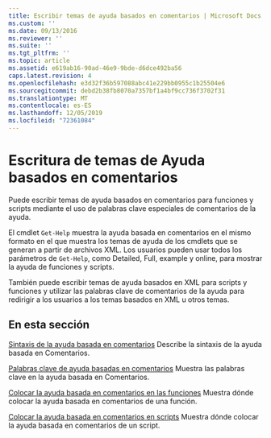 ```yaml
---
title: Escribir temas de ayuda basados en comentarios | Microsoft Docs
ms.custom: ''
ms.date: 09/13/2016
ms.reviewer: ''
ms.suite: ''
ms.tgt_pltfrm: ''
ms.topic: article
ms.assetid: e619ab16-90ad-46e9-9bde-d6dce492ba56
caps.latest.revision: 4
ms.openlocfilehash: e3d32f36b597088abc41e229bb0955c1b25504e6
ms.sourcegitcommit: debd2b38fb8070a7357bf1a4bf9cc736f3702f31
ms.translationtype: MT
ms.contentlocale: es-ES
ms.lasthandoff: 12/05/2019
ms.locfileid: "72361084"
---
```

# <a name="writing-comment-based-help-topics"></a>Escritura de temas de Ayuda basados en comentarios

Puede escribir temas de ayuda basados en comentarios para funciones y scripts mediante el uso de palabras clave especiales de comentarios de la ayuda.

 El cmdlet `Get-Help` muestra la ayuda basada en comentarios en el mismo formato en el que muestra los temas de ayuda de los cmdlets que se generan a partir de archivos XML. Los usuarios pueden usar todos los parámetros de `Get-Help`, como Detailed, Full, example y online, para mostrar la ayuda de funciones y scripts.

 También puede escribir temas de ayuda basados en XML para scripts y funciones y utilizar las palabras clave de comentarios de la ayuda para redirigir a los usuarios a los temas basados en XML u otros temas.

## <a name="in-this-section"></a>En esta sección

 [Sintaxis de la ayuda basada en comentarios](./syntax-of-comment-based-help.md) Describe la sintaxis de la ayuda basada en Comentarios.

 [Palabras clave de ayuda basadas en comentarios](./comment-based-help-keywords.md) Muestra las palabras clave en la ayuda basada en Comentarios.

 [Colocar la ayuda basada en comentarios en las funciones](./placing-comment-based-help-in-functions.md) Muestra dónde colocar la ayuda basada en comentarios de una función.

 [Colocar la ayuda basada en comentarios en scripts](./placing-comment-based-help-in-scripts.md) Muestra dónde colocar la ayuda basada en comentarios de un script.